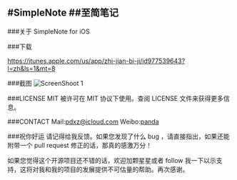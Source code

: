 #SimpleNote
##至简笔记
---
###关于
SimpleNote for iOS


###下载

https://itunes.apple.com/us/app/zhi-jian-bi-ji/id977539643?l=zh&ls=1&mt=8

###截图
![ScreenShoot 1](https://raw.githubusercontent.com/xuzhen2014/edocs/master/images-folder/CCDD56A5-6218-4294-A95E-1FF01492838A.png)

###LICENSE
MIT 被许可在 MIT 协议下使用。查阅 LICENSE 文件来获得更多信息。

###CONTACT
Mail:pdxz@icloud.com
Weibo:[panda](http://weibo.com/xzlovepanda/home?topnav=1&wvr=6)

###祝你好运
请记得给我反馈。如果您发现了什么 bug ，请直接指出，如果还能附带一个 pull request 修正的话，那真的感激万分！

如果您觉得这个开源项目还不错的话，欢迎加颗星星或者 follow 我一下以示支持，这将对我和我的项目的发展提供不可估量的帮助。再次感谢。




